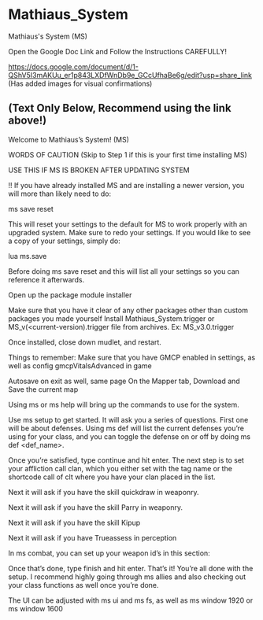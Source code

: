 # Mathiaus_System
Mathiaus's System (MS)

Open the Google Doc Link and Follow the Instructions CAREFULLY!

https://docs.google.com/document/d/1-QShV5I3mAKUu_er1p843LXDfWnDb9e_GCcUfhaBe6g/edit?usp=share_link
(Has added images for visual confirmations)

(Text Only Below, Recommend using the link above!)
---------------------------------

Welcome to Mathiaus’s System! (MS)

WORDS OF CAUTION (Skip to Step 1 if this is your first time installing MS)

USE THIS IF MS IS BROKEN AFTER UPDATING SYSTEM

!!  If you have already installed MS and are installing a newer version, you will more than likely need to do:

ms save reset

This will reset your settings to the default for MS to work properly with an upgraded system. Make sure to redo your settings. If you would like to see a copy of your settings, simply do:

lua ms.save

Before doing ms save reset and this will list all your settings so you can reference it afterwards.

Open up the package module installer

Make sure that you have it clear of any other packages other than custom packages you made yourself
Install Mathiaus_System.trigger or MS_v(<current-version).trigger file from archives. Ex: MS_v3.0.trigger

Once installed, close down mudlet, and restart.

Things to remember: Make sure that you have GMCP enabled in settings, as well as config gmcpVitalsAdvanced in game

Autosave on exit as well, same page
On the Mapper tab, Download and Save the current map

Using ms or ms help will bring up the commands to use for the system.

Use ms setup to get started.
It will ask you a series of questions. First one will be about defenses.
Using ms def will list the current defenses you’re using for your class, and you can toggle the defense on or off by doing ms def <def_name>.

Once you’re satisfied, type continue and hit enter.
The next step is to set your affliction call clan, which you either set with the tag name or the shortcode call of clt<number> where you have your clan placed in the list.

Next it will ask if you have the skill quickdraw in weaponry. 

Next it will ask if you have the skill Parry in weaponry.

Next it will ask if you have the skill Kipup

Next it will ask if you have Trueassess in perception

In ms combat, you can set up your weapon id’s in this section:

Once that’s done, type finish and hit enter.
That’s it! You’re all done with the setup. I recommend highly going through ms allies and also checking out your class functions as well once you’re done.
 
The UI can be adjusted with ms ui and ms fs, as well as ms window 1920 or ms window 1600

